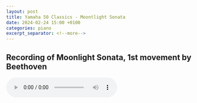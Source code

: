 ```yaml
---
layout: post
title: Yamaha 50 Classics - Moontlight Sonata
date: 2024-02-24 15:00 +0100
categories: piano
excerpt_separator: <!--more-->
---
```


<section>
<h1>Recording of Moonlight Sonata, 1st movement by Beethoven</h1>
<!--more-->

<audio controls>
  <source src="https://arsiteblobuks.blob.core.windows.net/audio/yam-50/27-moonlight-sonata-beethoven.mp3" type="audio/mp3">
  Your browser does not support the audio element.
</audio>

</section>
